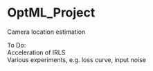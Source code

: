 # OptML_Project
Camera location estimation

To Do:  
Acceleration of IRLS  
Various experiments, e.g. loss curve, input noise  
